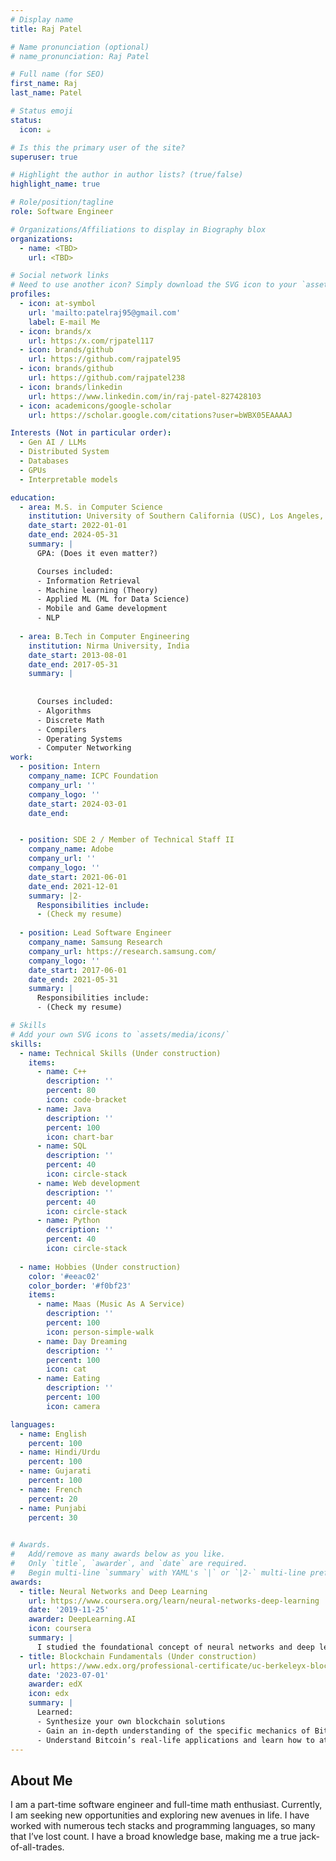 ```yaml
---
# Display name
title: Raj Patel

# Name pronunciation (optional)
# name_pronunciation: Raj Patel

# Full name (for SEO)
first_name: Raj
last_name: Patel

# Status emoji
status:
  icon: ☕️

# Is this the primary user of the site?
superuser: true

# Highlight the author in author lists? (true/false)
highlight_name: true

# Role/position/tagline
role: Software Engineer

# Organizations/Affiliations to display in Biography blox
organizations:
  - name: <TBD>
    url: <TBD>

# Social network links
# Need to use another icon? Simply download the SVG icon to your `assets/media/icons/` folder.
profiles:
  - icon: at-symbol
    url: 'mailto:patelraj95@gmail.com'
    label: E-mail Me
  - icon: brands/x
    url: https:/x.com/rjpatel117
  - icon: brands/github
    url: https://github.com/rajpatel95
  - icon: brands/github
    url: https://github.com/rajpatel238
  - icon: brands/linkedin
    url: https://www.linkedin.com/in/raj-patel-827428103
  - icon: academicons/google-scholar
    url: https://scholar.google.com/citations?user=bWBX05EAAAAJ

Interests (Not in particular order):
  - Gen AI / LLMs
  - Distributed System
  - Databases
  - GPUs
  - Interpretable models

education:
  - area: M.S. in Computer Science
    institution: University of Southern California (USC), Los Angeles, CA
    date_start: 2022-01-01
    date_end: 2024-05-31
    summary: |
      GPA: (Does it even matter?)

      Courses included:
      - Information Retrieval
      - Machine learning (Theory)
      - Applied ML (ML for Data Science)
      - Mobile and Game development
      - NLP
        
  - area: B.Tech in Computer Engineering
    institution: Nirma University, India
    date_start: 2013-08-01
    date_end: 2017-05-31
    summary: |
      
      
      Courses included:
      - Algorithms
      - Discrete Math
      - Compilers
      - Operating Systems
      - Computer Networking
work:
  - position: Intern
    company_name: ICPC Foundation
    company_url: ''
    company_logo: ''
    date_start: 2024-03-01
    date_end: 


  - position: SDE 2 / Member of Technical Staff II
    company_name: Adobe
    company_url: ''
    company_logo: ''
    date_start: 2021-06-01
    date_end: 2021-12-01
    summary: |2-
      Responsibilities include:
      - (Check my resume)
        
  - position: Lead Software Engineer
    company_name: Samsung Research
    company_url: https://research.samsung.com/
    company_logo: ''
    date_start: 2017-06-01
    date_end: 2021-05-31
    summary: |
      Responsibilities include:
      - (Check my resume)

# Skills
# Add your own SVG icons to `assets/media/icons/`
skills:
  - name: Technical Skills (Under construction)
    items:
      - name: C++
        description: ''
        percent: 80
        icon: code-bracket
      - name: Java
        description: ''
        percent: 100
        icon: chart-bar
      - name: SQL
        description: ''
        percent: 40
        icon: circle-stack
      - name: Web development
        description: ''
        percent: 40
        icon: circle-stack
      - name: Python
        description: ''
        percent: 40
        icon: circle-stack
        
  - name: Hobbies (Under construction)
    color: '#eeac02'
    color_border: '#f0bf23'
    items:
      - name: Maas (Music As A Service)
        description: ''
        percent: 100
        icon: person-simple-walk
      - name: Day Dreaming
        description: ''
        percent: 100
        icon: cat
      - name: Eating
        description: ''
        percent: 100
        icon: camera

languages:
  - name: English
    percent: 100
  - name: Hindi/Urdu
    percent: 100
  - name: Gujarati
    percent: 100
  - name: French
    percent: 20
  - name: Punjabi
    percent: 30
    

# Awards.
#   Add/remove as many awards below as you like.
#   Only `title`, `awarder`, and `date` are required.
#   Begin multi-line `summary` with YAML's `|` or `|2-` multi-line prefix and indent 2 spaces below.
awards:
  - title: Neural Networks and Deep Learning
    url: https://www.coursera.org/learn/neural-networks-deep-learning
    date: '2019-11-25'
    awarder: DeepLearning.AI
    icon: coursera
    summary: |
      I studied the foundational concept of neural networks and deep learning. By the end, I was familiar with the significant technological trends driving the rise of deep learning; build, train, and apply fully connected deep neural networks; implement efficient (vectorized) neural networks; identify key parameters in a neural network’s architecture; and apply deep learning to your own applications.
  - title: Blockchain Fundamentals (Under construction)
    url: https://www.edx.org/professional-certificate/uc-berkeleyx-blockchain-fundamentals
    date: '2023-07-01'
    awarder: edX
    icon: edx
    summary: |
      Learned:
      - Synthesize your own blockchain solutions
      - Gain an in-depth understanding of the specific mechanics of Bitcoin
      - Understand Bitcoin’s real-life applications and learn how to attack and destroy Bitcoin, Ethereum, smart contracts and Dapps, and alternatives to Bitcoin’s Proof-of-Work consensus algorithm
---
```


## About Me

I am a part-time software engineer and full-time math enthusiast. Currently, I am seeking new opportunities and exploring new avenues in life. I have worked with numerous tech stacks and programming languages, so many that I’ve lost count. I have a broad knowledge base, making me a true jack-of-all-trades.
